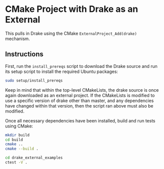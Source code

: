 # CMake Project with Drake as an External

This pulls in Drake using the CMake `ExternalProject_Add(drake)` mechanism.

## Instructions

First, run the `install_prereqs` script to download the Drake source and run
its setup script to install the required Ubuntu packages:

```bash
sudo setup/install_prereqs
```

Keep in mind that within the top-level CMakeLists, the drake source is once
again downloaded as an external project. If the CMakeLists is modified to use
a specific version of drake other than master, and any dependencies have
changed within that version, then the script ran above must also be modified.

Once all necessary dependencies have been installed, build and run tests
using CMake:

```bash
mkdir build
cd build
cmake ..
cmake --build .

cd drake_external_examples
ctest -V .
```
